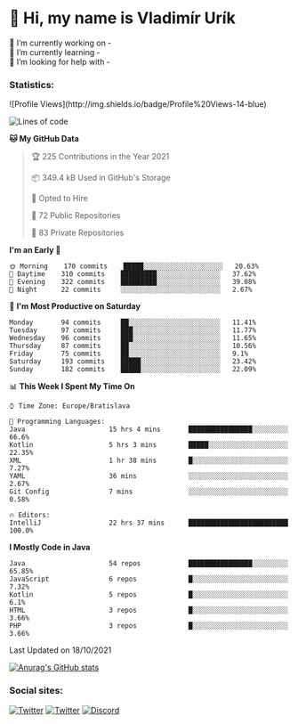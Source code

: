 <h1> 👋 Hi, my name is Vladimír Urík</h1>
<p>
 🔭 I’m currently working on -<br>
 🌱 I’m currently learning -<br>
 🤔 I’m looking for help with -<br>
</p>
<h3>Statistics:</h3>
<!--START_SECTION:waka-->
![Profile Views](http://img.shields.io/badge/Profile%20Views-14-blue)

![Lines of code](https://img.shields.io/badge/From%20Hello%20World%20I%27ve%20Written-4.0%20million%20lines%20of%20code-blue)

**🐱 My GitHub Data** 

> 🏆 225 Contributions in the Year 2021
 > 
> 📦 349.4 kB Used in GitHub's Storage 
 > 
> 💼 Opted to Hire
 > 
> 📜 72 Public Repositories 
 > 
> 🔑 83 Private Repositories  
 > 
**I'm an Early 🐤** 

```text
🌞 Morning    170 commits    █████░░░░░░░░░░░░░░░░░░░░   20.63% 
🌆 Daytime    310 commits    █████████░░░░░░░░░░░░░░░░   37.62% 
🌃 Evening    322 commits    █████████░░░░░░░░░░░░░░░░   39.08% 
🌙 Night      22 commits     ░░░░░░░░░░░░░░░░░░░░░░░░░   2.67%

```
📅 **I'm Most Productive on Saturday** 

```text
Monday       94 commits     ██░░░░░░░░░░░░░░░░░░░░░░░   11.41% 
Tuesday      97 commits     ███░░░░░░░░░░░░░░░░░░░░░░   11.77% 
Wednesday    96 commits     ███░░░░░░░░░░░░░░░░░░░░░░   11.65% 
Thursday     87 commits     ██░░░░░░░░░░░░░░░░░░░░░░░   10.56% 
Friday       75 commits     ██░░░░░░░░░░░░░░░░░░░░░░░   9.1% 
Saturday     193 commits    █████░░░░░░░░░░░░░░░░░░░░   23.42% 
Sunday       182 commits    █████░░░░░░░░░░░░░░░░░░░░   22.09%

```


📊 **This Week I Spent My Time On** 

```text
⌚︎ Time Zone: Europe/Bratislava

💬 Programming Languages: 
Java                     15 hrs 4 mins       ████████████████░░░░░░░░░   66.6% 
Kotlin                   5 hrs 3 mins        █████░░░░░░░░░░░░░░░░░░░░   22.35% 
XML                      1 hr 38 mins        █░░░░░░░░░░░░░░░░░░░░░░░░   7.27% 
YAML                     36 mins             ░░░░░░░░░░░░░░░░░░░░░░░░░   2.67% 
Git Config               7 mins              ░░░░░░░░░░░░░░░░░░░░░░░░░   0.58%

🔥 Editors: 
IntelliJ                 22 hrs 37 mins      █████████████████████████   100.0%

```

**I Mostly Code in Java** 

```text
Java                     54 repos            ████████████████░░░░░░░░░   65.85% 
JavaScript               6 repos             █░░░░░░░░░░░░░░░░░░░░░░░░   7.32% 
Kotlin                   5 repos             █░░░░░░░░░░░░░░░░░░░░░░░░   6.1% 
HTML                     3 repos             █░░░░░░░░░░░░░░░░░░░░░░░░   3.66% 
PHP                      3 repos             █░░░░░░░░░░░░░░░░░░░░░░░░   3.66%

```



 Last Updated on 18/10/2021
<!--END_SECTION:waka-->

[![Anurag's GitHub stats](https://github-readme-stats.vercel.app/api?username=vladimir-urik)](https://github.com/anuraghazra/github-readme-stats)

<h3>Social sites:</h3>
<p><a href="https://twitter.com/GGGEDR" target="_blank"><img alt="Twitter" src="https://img.shields.io/badge/twitter-%231DA1F2.svg?&style=for-the-badge&logo=twitter&logoColor=white" /></a> <a href="https://www.reddit.com/user/GGGEDR" target="_blank"><img alt="Twitter" src="https://img.shields.io/badge/reddit-%23FE6262.svg?&style=for-the-badge&logo=reddit&logoColor=white" /></a> <a href="https://discord.com/users/535708984959827978" target="_blank"><img alt="Discord" src="https://img.shields.io/badge/discord-%235865f2.svg?&style=for-the-badge&logo=discord&logoColor=white" />
</p>
